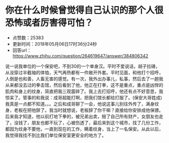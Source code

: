 # 你在什么时候曾觉得自己认识的那个人很恐怖或者厉害得可怕？
- 点赞数：25383
- 更新时间：2018年05月06日17时36分24秒
- 回答url：https://www.zhihu.com/question/264619647/answer/384806342
<body>
 <p data-pid="dmHnMSb4">说一说我单位的一个保安吧，不到30的一个单身汉。平时不爱说话，胡子拉碴，从没穿过半截袖的体恤，天气再热都有一件敞开外套。平时见面，和他打个招呼，人倒是也和善，人畜无害的感觉。有一次，我外出办事儿，私事，然后去了一趟我从来都没去过的拳击馆，然后看到了他，他正在打拳，这不是重点，重点是凶悍的肌肉和身上的纹身，简直把我三观震碎了。我上去打招呼，他还有点不好意思，我惊呆了。管事的和我说：成哥超能打啊，把我们馆长都给打服了。(保安大哥姓成)我真是一点都不知道。。。之后和成哥聊了一会，他说这事儿别往外传了，满身纹身，老板在把他辞了。我当时就想说，老板辞了你干嘛？直接给你安排成他保镖。后来我才知道，他以前打地下拳的，被兄弟出卖，赔了自己所有财产，女朋友也走了，没钱了，朋友也都不玩了，心被伤透了，最后来到这个城市，找了几份工作，都因为纹身不要他，一直到现在的工作，瞒着纹身，当上了一名保安。从此以后，我觉得我找不到比我们单位保安室更安全的地方了。</p>
</body>